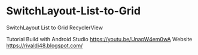 # SwitchLayout-List-to-Grid
SwitchLayout List to Grid RecyclerView


Tutorial Build with Android Studio https://youtu.be/UnapW4em0wA
Website https://rivaldi48.blogspot.com/
